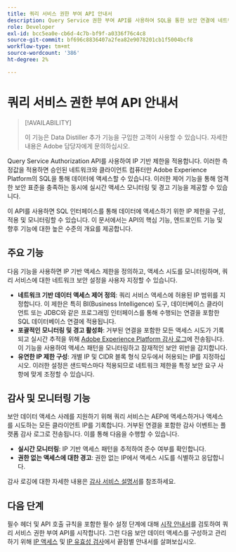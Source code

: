 ```yaml
---
title: 쿼리 서비스 권한 부여 API 안내서
description: Query Service 권한 부여 API를 사용하여 SQL을 통한 보안 연결에 네트워크 기반 IP 제한을 적용하는 방법에 대해 알아봅니다. 이 API를 사용하여 Adobe Experience Platform 데이터에 대한 데이터 액세스 제어를 강화합니다.
role: Developer
exl-id: bcc5ea0e-cb6d-4c7b-bf9f-a0336f76c4c8
source-git-commit: bf696c8836407a2fea82e9078201cb1f5004bcf8
workflow-type: tm+mt
source-wordcount: '386'
ht-degree: 2%

---
```


# 쿼리 서비스 권한 부여 API 안내서

>[!AVAILABILITY]
>
>이 기능은 Data Distiller 추가 기능을 구입한 고객이 사용할 수 있습니다. 자세한 내용은 Adobe 담당자에게 문의하십시오.

Query Service Authorization API를 사용하여 IP 기반 제한을 적용합니다. 이러한 측정값을 적용하면 승인된 네트워크와 클라이언트 컴퓨터만 Adobe Experience Platform의 SQL을 통해 데이터에 액세스할 수 있습니다. 이러한 제어 기능을 통해 엄격한 보안 표준을 충족하는 동시에 실시간 액세스 모니터링 및 경고 기능을 제공할 수 있습니다.

이 API를 사용하면 SQL 인터페이스를 통해 데이터에 액세스하기 위한 IP 제한을 구성, 적용 및 모니터링할 수 있습니다. 이 문서에서는 API의 핵심 기능, 엔드포인트 기능 및 향후 기능에 대한 높은 수준의 개요를 제공합니다.

## 주요 기능

다음 기능을 사용하면 IP 기반 액세스 제한을 정의하고, 액세스 시도를 모니터링하며, 쿼리 서비스에 대한 네트워크 보안 설정을 사용자 지정할 수 있습니다.

- **네트워크 기반 데이터 액세스 제어 정의**: 쿼리 서비스 액세스에 허용된 IP 범위를 지정합니다. 이 제한은 특히 BI(Business Intelligence) 도구, 데이터베이스 클라이언트 또는 JDBC와 같은 프로그래밍 인터페이스를 통해 수행되는 연결을 포함한 SQL 데이터베이스 연결에 적용됩니다.
- **포괄적인 모니터링 및 경고 활성화**: 거부된 연결을 포함한 모든 액세스 시도가 기록되고 실시간 추적을 위해 [Adobe Experience Platform 감사 로그](../../landing/governance-privacy-security/audit-logs/overview.md)에 전송됩니다. 이 기능을 사용하여 액세스 패턴을 모니터링하고 잠재적인 보안 위반을 감지합니다.
- **유연한 IP 제한 구성**: 개별 IP 및 CIDR 블록 형식 모두에서 허용되는 IP를 지정하십시오. 이러한 설정은 샌드박스마다 적용되므로 네트워크 제한을 특정 보안 요구 사항에 맞게 조정할 수 있습니다.

## 감사 및 모니터링 기능

보안 데이터 액세스 사례를 지원하기 위해 쿼리 서비스는 AEP에 액세스하거나 액세스를 시도하는 모든 클라이언트 IP를 기록합니다. 거부된 연결을 포함한 감사 이벤트는 플랫폼 감사 로그로 전송됩니다. 이를 통해 다음을 수행할 수 있습니다.

- **실시간 모니터링**: IP 기반 액세스 패턴을 추적하여 준수 여부를 확인합니다.
- **권한 없는 액세스에 대한 경고**: 권한 없는 IP에서 액세스 시도를 식별하고 응답합니다.

감사 로깅에 대한 자세한 내용은 [감사 서비스 설명서](https://experienceleague.adobe.com/docs/experience-platform/audit/audit-overview.html)를 참조하세요.

## 다음 단계

필수 헤더 및 API 호출 규칙을 포함한 필수 설정 단계에 대해 [시작 안내서](./getting-started.md)를 검토하여 쿼리 서비스 권한 부여 API를 시작합니다. 그런 다음 보안 데이터 액세스를 구성하고 관리하기 위해 [IP 액세스](./ip-access.md) 및 [IP 유효성 검사](./validate.md)에서 끝점별 안내서를 살펴보십시오.
